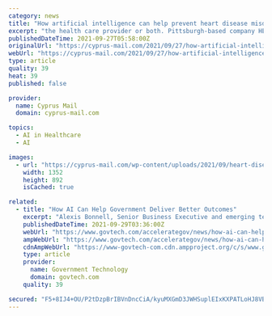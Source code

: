 ```yaml
---
category: news
title: "How artificial intelligence can help prevent heart disease misdiagnosis"
excerpt: "the health care provider or both. Pittsburgh-based company HEARTio seeks to prevent misdiagnoses by applying artificial intelligence to the diagnostic process. “These people [doctors and nurses ..."
publishedDateTime: 2021-09-27T05:58:00Z
originalUrl: "https://cyprus-mail.com/2021/09/27/how-artificial-intelligence-can-help-prevent-heart-disease-misdiagnosis/"
webUrl: "https://cyprus-mail.com/2021/09/27/how-artificial-intelligence-can-help-prevent-heart-disease-misdiagnosis/"
type: article
quality: 39
heat: 39
published: false

provider:
  name: Cyprus Mail
  domain: cyprus-mail.com

topics:
  - AI in Healthcare
  - AI

images:
  - url: "https://cyprus-mail.com/wp-content/uploads/2021/09/heart-disease-AI-prevention.jpg"
    width: 1352
    height: 892
    isCached: true

related:
  - title: "How AI Can Help Government Deliver Better Outcomes"
    excerpt: "Alexis Bonnell, Senior Business Executive and emerging technology evangelist for the Public Sector at Google Cloud, shares how government agencies can use artificial intelligence to optimize workflows and improve service delivery."
    publishedDateTime: 2021-09-29T03:36:00Z
    webUrl: "https://www.govtech.com/accelerategov/news/how-ai-can-help-government-deliver-better-outcomes"
    ampWebUrl: "https://www.govtech.com/accelerategov/news/how-ai-can-help-government-deliver-better-outcomes?_amp=true"
    cdnAmpWebUrl: "https://www-govtech-com.cdn.ampproject.org/c/s/www.govtech.com/accelerategov/news/how-ai-can-help-government-deliver-better-outcomes?_amp=true"
    type: article
    provider:
      name: Government Technology
      domain: govtech.com
    quality: 39

secured: "F5+8IJ4+OU/P2tDzpBrIBVnDncCiA/kyuMXGmD3JWHSuplEIxKXPATLoHJ8VBheBeu2FzLqYnBj/celyTBPHvkiD30aEqUVyz79QEvLrijCfXg14aXdETow5fvIj06XnmLAceQrRH4SisXH03Fy5/jEEfalwEDPOCbHAmOpYuRaZUKTTks3f2mtPep2Tezy0umt6kY1mRizWZ8jnvQBz3m3PZGnNvo4hxcx+CwGwWg4Xb2FMUFUiJMPLzzecupNntwtoz+Ven1Zl/WMZidmZstR64yQ3DdE9NMgHIdOupwxuRAx0QHVe1QCDvSz8BzSPHEStYKJu4c4UPQtPcvjRlobDBQjvfaGt7oMqb/j/6LU=;ojCkYVqmk/igKjIvE08lqw=="
---
```


